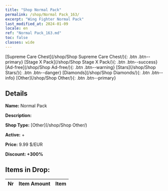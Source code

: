 ```yaml
---
title: "Shop Normal Pack"
permalink: /shop/Normal Pack_163/
excerpt: "Wing Fighter Normal Pack"
last_modified_at: 2024-01-09
locale: en
ref: "Normal Pack_163.md"
toc: false
classes: wide
---
```



  [Supreme Care Chest](/shop/Shop Supreme Care Chest/){: .btn .btn--primary}   [Stage X Pack](/shop/Shop Stage X Pack/){: .btn .btn--success}   [Ad-free](/shop/Shop Ad-free/){: .btn .btn--warning}   [Stars](/shop/Shop Stars/){: .btn .btn--danger}   [Diamonds](/shop/Shop Diamonds/){: .btn .btn--info}   [Other](/shop/Shop Other/){: .btn .btn--primary} 

## Details

 **Name:** Normal Pack 

 **Description:** 

 **Shop Type:** [Other](/shop/Shop Other/)

 **Active:** + 

 **Price:** 9.99 $/EUR 

 **Discount: +300%** 



## Items in Drop:

  |  Nr | Item Amount  |       Item       |
  |:----|:------------:|:-----------------|

